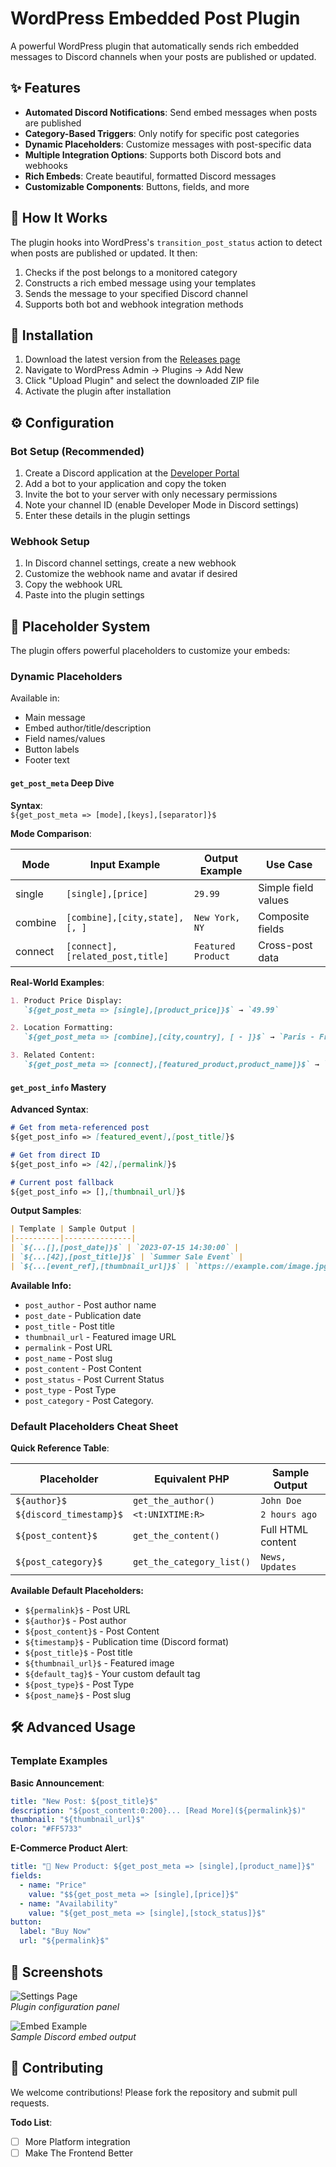# WordPress Embedded Post Plugin

A powerful WordPress plugin that automatically sends rich embedded messages to Discord channels when your posts are published or updated.

## ✨ Features

- **Automated Discord Notifications**: Send embed messages when posts are published
- **Category-Based Triggers**: Only notify for specific post categories
- **Dynamic Placeholders**: Customize messages with post-specific data
- **Multiple Integration Options**: Supports both Discord bots and webhooks
- **Rich Embeds**: Create beautiful, formatted Discord messages
- **Customizable Components**: Buttons, fields, and more

## 🚀 How It Works

The plugin hooks into WordPress's `transition_post_status` action to detect when posts are published or updated. It then:

1. Checks if the post belongs to a monitored category
2. Constructs a rich embed message using your templates
3. Sends the message to your specified Discord channel
4. Supports both bot and webhook integration methods

## 🔌 Installation

1. Download the latest version from the [Releases page](#)
2. Navigate to WordPress Admin → Plugins → Add New
3. Click "Upload Plugin" and select the downloaded ZIP file
4. Activate the plugin after installation

## ⚙️ Configuration

### Bot Setup (Recommended)
1. Create a Discord application at the [Developer Portal](https://discord.com/developers/applications)
2. Add a bot to your application and copy the token
3. Invite the bot to your server with only necessary permissions
4. Note your channel ID (enable Developer Mode in Discord settings)
5. Enter these details in the plugin settings

### Webhook Setup
1. In Discord channel settings, create a new webhook
2. Customize the webhook name and avatar if desired
3. Copy the webhook URL
4. Paste into the plugin settings

## 📝 Placeholder System

The plugin offers powerful placeholders to customize your embeds:

### Dynamic Placeholders
Available in:
- Main message
- Embed author/title/description
- Field names/values
- Button labels
- Footer text

#### `get_post_meta` Deep Dive

**Syntax**:  
`${get_post_meta => [mode],[keys],[separator]}$`

**Mode Comparison**:

| Mode     | Input Example | Output Example | Use Case |
|----------|---------------|----------------|----------|
| single   | `[single],[price]` | `29.99` | Simple field values |
| combine  | `[combine],[city,state],[, ]` | `New York, NY` | Composite fields |
| connect  | `[connect],[related_post,title]` | `Featured Product` | Cross-post data |

**Real-World Examples**:
```markdown
1. Product Price Display:  
   `${get_post_meta => [single],[product_price]}$` → `49.99`

2. Location Formatting:  
   `${get_post_meta => [combine],[city,country], [ - ]}$` → `Paris - France`

3. Related Content:  
   `${get_post_meta => [connect],[featured_product,product_name]}$` → `Premium Headphones`
```

#### `get_post_info` Mastery

**Advanced Syntax**:
```markdown
# Get from meta-referenced post
${get_post_info => [featured_event],[post_title]}$

# Get from direct ID
${get_post_info => [42],[permalink]}$

# Current post fallback
${get_post_info => [],[thumbnail_url]}$
```

**Output Samples**:
```markdown
| Template | Sample Output |
|----------|---------------|
| `${...[],[post_date]}$` | `2023-07-15 14:30:00` |
| `${...[42],[post_title]}$` | `Summer Sale Event` |
| `${...[event_ref],[thumbnail_url]}$` | `https://example.com/image.jpg` |
```

**Available Info:**
- `post_author` - Post author name
- `post_date` - Publication date
- `post_title` - Post title
- `thumbnail_url` - Featured image URL
- `permalink` - Post URL
- `post_name` - Post slug
- `post_content` - Post Content
- `post_status` - Post Current Status
- `post_type` - Post Type
- `post_category` - Post Category.

### Default Placeholders Cheat Sheet

**Quick Reference Table**:

| Placeholder | Equivalent PHP | Sample Output |
|-------------|----------------|---------------|
| `${author}$` | `get_the_author()` | `John Doe` |
| `${discord_timestamp}$` | `<t:UNIXTIME:R>` | `2 hours ago` |
| `${post_content}$` | `get_the_content()` | Full HTML content |
| `${post_category}$` | `get_the_category_list()` | `News, Updates` |

**Available Default Placeholders:**
- `${permalink}$` - Post URL
- `${author}$` - Post author
- `${post_content}$` - Post Content
- `${timestamp}$` - Publication time (Discord format)
- `${post_title}$` - Post title
- `${thumbnail_url}$` - Featured image
- `${default_tag}$` - Your custom default tag
- `${post_type}$` - Post Type
- `${post_name}$` - Post slug

## 🛠️ Advanced Usage

### Template Examples

**Basic Announcement**:
```yaml
title: "New Post: ${post_title}$"
description: "${post_content:0:200}... [Read More](${permalink}$)"
thumbnail: "${thumbnail_url}$"
color: "#FF5733"
```

**E-Commerce Product Alert**:
```yaml
title: "🚀 New Product: ${get_post_meta => [single],[product_name]}$"
fields:
  - name: "Price"
    value: "$${get_post_meta => [single],[price]}$"
  - name: "Availability"
    value: "${get_post_meta => [single],[stock_status]}$"
button:
  label: "Buy Now"
  url: "${permalink}$"
```

## 📸 Screenshots

![Settings Page]()  
*Plugin configuration panel*

![Embed Example]()  
*Sample Discord embed output*

## 🤝 Contributing

We welcome contributions! Please fork the repository and submit pull requests.

**Todo List**:
- [ ] More Platform integration
- [ ] Make The Frontend Better
